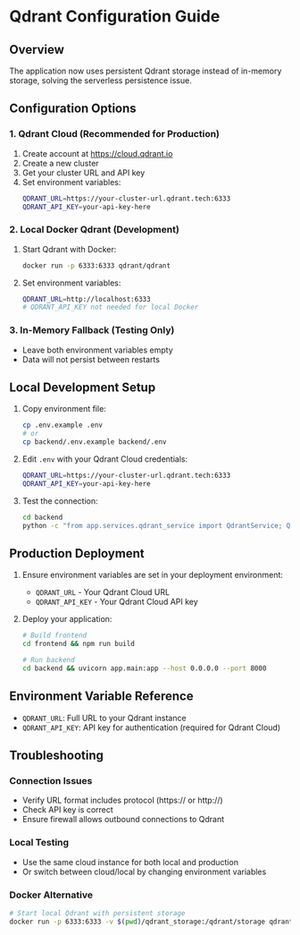 # Qdrant Configuration Guide

## Overview
The application now uses persistent Qdrant storage instead of in-memory storage, solving the serverless persistence issue.

## Configuration Options

### 1. Qdrant Cloud (Recommended for Production)
1. Create account at https://cloud.qdrant.io
2. Create a new cluster
3. Get your cluster URL and API key
4. Set environment variables:
   ```bash
   QDRANT_URL=https://your-cluster-url.qdrant.tech:6333
   QDRANT_API_KEY=your-api-key-here
   ```

### 2. Local Docker Qdrant (Development)
1. Start Qdrant with Docker:
   ```bash
   docker run -p 6333:6333 qdrant/qdrant
   ```
2. Set environment variables:
   ```bash
   QDRANT_URL=http://localhost:6333
   # QDRANT_API_KEY not needed for local Docker
   ```

### 3. In-Memory Fallback (Testing Only)
- Leave both environment variables empty
- Data will not persist between restarts

## Local Development Setup

1. Copy environment file:
   ```bash
   cp .env.example .env
   # or
   cp backend/.env.example backend/.env
   ```

2. Edit `.env` with your Qdrant Cloud credentials:
   ```bash
   QDRANT_URL=https://your-cluster-url.qdrant.tech:6333
   QDRANT_API_KEY=your-api-key-here
   ```

3. Test the connection:
   ```bash
   cd backend
   python -c "from app.services.qdrant_service import QdrantService; QdrantService()"
   ```

## Production Deployment

1. Ensure environment variables are set in your deployment environment:
   - `QDRANT_URL` - Your Qdrant Cloud URL
   - `QDRANT_API_KEY` - Your Qdrant Cloud API key

2. Deploy your application:
   ```bash
   # Build frontend
   cd frontend && npm run build
   
   # Run backend
   cd backend && uvicorn app.main:app --host 0.0.0.0 --port 8000
   ```

## Environment Variable Reference

- `QDRANT_URL`: Full URL to your Qdrant instance
- `QDRANT_API_KEY`: API key for authentication (required for Qdrant Cloud)

## Troubleshooting

### Connection Issues
- Verify URL format includes protocol (https:// or http://)
- Check API key is correct
- Ensure firewall allows outbound connections to Qdrant

### Local Testing
- Use the same cloud instance for both local and production
- Or switch between cloud/local by changing environment variables

### Docker Alternative
```bash
# Start local Qdrant with persistent storage
docker run -p 6333:6333 -v $(pwd)/qdrant_storage:/qdrant/storage qdrant/qdrant
```